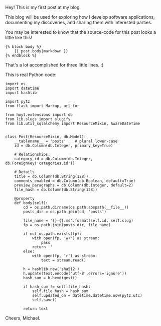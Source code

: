 Hey! This is my first post at my blog.

This blog will be used for exploring how I develop software applications, documenting my discoveries, and sharing them with interested parties.

You may be interested to know that the source-code for this post looks a little like this!

```
{% block body %}
    {{ post.body|markdown }}
{% endblock %}
```

That's a lot accomplished for three little lines. :)

This is real Python code:

```
import os
import datetime
import hashlib

import pytz
from flask import Markup, url_for

from hoyt.extensions import db
from lib.slugs import slugify
from lib.util_sqlalchemy import ResourceMixin, AwareDateTime


class Post(ResourceMixin, db.Model):
    __tablename__ = 'posts'    # plural lower-case
    id = db.Column(db.Integer, primary_key=True)

    # Relationships.
    category_id = db.Column(db.Integer, db.ForeignKey('categories.id'))

    # Details
    title = db.Column(db.String(128))
    comments_enabled = db.Column(db.Boolean, default=True)
    preview_paragraphs = db.Column(db.Integer, default=2)
    file_hash = db.Column(db.String(128))

    @property
    def body(self):
        cd = os.path.dirname(os.path.abspath(__file__))
        posts_dir = os.path.join(cd, 'posts')

        file_name = '{}-{}.md'.format(self.id, self.slug)
        fp = os.path.join(posts_dir, file_name)

        if not os.path.exists(fp):
            with open(fp, 'w+') as stream:
                pass
            return ''
        else:
            with open(fp, 'r') as stream:
                text = stream.read()

        h = hashlib.new('sha512')
        h.update(text.encode('utf-8',errors='ignore'))
        hash_sum = h.hexdigest()

        if hash_sum != self.file_hash:
            self.file_hash = hash_sum
            self.updated_on = datetime.datetime.now(pytz.utc)
            self.save()

        return text
```

Cheers, Michael.
